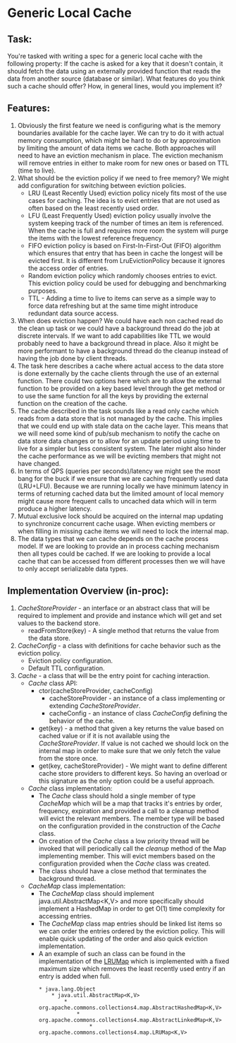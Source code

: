 # Generic Local Cache

## Task:
You're tasked with writing a spec for a generic local cache with the following property: If the cache is asked for a key that it doesn't contain, it should fetch the data using an externally provided function that reads the data from another source (database or similar). What features do you think such a cache should offer? How, in general lines, would you implement it?

## Features:
1. Obviously the first feature we need is configuring what is the memory boundaries available for the cache layer. We can try to do it with actual memory consumption, which might be hard to do or by approximation by limiting the amount of data items we cache. Both approaches will need to have an eviction mechanism in place. The eviction mechanism will remove entries in either to make room for new ones or based on TTL (time to live).
2. What should be the eviction policy if we need to free memory? We might add configuration for switching between eviction policies.
    * LRU (Least Recently Used) eviction policy nicely fits most of the use cases for caching. The idea is to evict entries that are not used as often based on the least recently used order. 
    * LFU (Least Frequently Used) eviction policy usually involve the system keeping track of the number of times an item is referenced. When the cache is full and requires more room the system will purge the items with the lowest reference frequency. 
    * FIFO eviction policy is based on First-In-First-Out (FIFO) algorithm which ensures that entry that has been in cache the longest will be evicted first. It is different from LruEvictionPolicy because it ignores the access order of entries. 
    * Random eviction policy which randomly chooses entries to evict. This eviction policy could be used for debugging and benchmarking purposes.
    * TTL - Adding a time to live to items can serve as a simple way to force data refreshing but at the same time might introduce redundant data source access.
3. When does eviction happen? We could have each non cached read do the clean up task or we could have a background thread do the job at discrete intervals. If we want to add capabilities like TTL we would probably need to have a background thread in place. Also it might be more performant to have a background thread do the cleanup instead of having the job done by client threads.
4. The task here describes a cache where actual access to the data store is done externally by the cache clients through the use of an external function. There could two options here which are to allow the external function to be provided on a key based level through the get method or to use the same function for all the keys by providing the external function on the creation of the cache.
5. The cache described in the task sounds like a read only cache which reads from a data store that is not managed by the cache. This implies that we could end up with stale data on the cache layer. This means that we will need some kind of pub/sub mechanism to notify the cache on data store data changes or to allow for an update period using time to live for a simpler but less consistent system. The later might also hinder the cache performance as we will be evicting members that might not have changed. 
6. In terms of QPS (queries per seconds)/latency we might see the most bang for the buck if we ensure that we are caching frequently used data (LRU+LFU). Because we are running locally we have minimum latency in terms of returning cached data but the limited amount of local memory might cause more frequent calls to uncached data which will in term produce a higher latency. 
7. Mutual exclusive lock should be acquired on the internal map updating to synchronize concurrent cache usage. When evicting members or when filling in missing cache items we will need to lock the internal map. 
8. The data types that we can cache depends on the cache process model. If we are looking to provide an in process caching mechanism then all types could be cached. If we are looking to provide a local cache that can be accessed from different processes then we will have to only accept serializable data types.

## Implementation Overview (in-proc):

1. _CacheStoreProvider_ - an interface or an abstract class that will be required to implement and provide and instance which will get and set values to the backend store.
    * readFromStore(key) - A single method that returns the value from the data store.
2. _CacheConfig_ - a class with definitions for cache behavior such as the eviction policy.
    * Eviction policy configuration.
    * Default TTL configuration.
3. _Cache_ - a class that will be the entry point for caching interaction.
    * _Cache_ class API:
        * ctor(cacheStoreProvider, cacheConfig)
            * cacheStoreProvider - an instance of a class implementing or extending _CacheStoreProvider_.
            * cacheConfig - an instance of class _CacheConfig_ defining the behavior of the cache.
        * get(key) - a method that given a key returns the value based on cached value or if it is not available using the _CacheStoreProvider_. If value is not cached we should lock on the internal map in order to make sure that we only fetch the value from the store once.
        * get(key, cacheStoreProvider) - We might want to define different cache store providers to different keys. So having an overload or this signature as the only option could be a useful approach.
    * _Cache_ class implementation:
        * The _Cache_ class should hold a single member of type _CacheMap_ which will be a map that tracks it's entries by order, frequency, expiration and provided a call to a cleanup method will evict the relevant members. The member type will be based on the configuration provided in the construction of the _Cache_ class.
        * On creation of the _Cache_ class a low priority thread will be invoked that will periodically call the _cleanup_ method of the Map implementing member. This will evict members based on the configuration provided when the _Cache_ class was created.
        * The class should have a close method that terminates the background thread.
    * _CacheMap_ class implementation:
        * The _CacheMap_ class should implement java.util.AbstractMap<K,V> and more specifically should implement a HashedMap in order to get O(1) time complexity for accessing entries.
        * The _CacheMap_ class map entries should be linked list items so we can order the entries ordered by the eviction policy. This will enable quick updating of the order and also quick eviction implementation.
        * A an example of such an class can be found in the implementation of the [LRUMap](https://commons.apache.org/proper/commons-collections/apidocs/org/apache/commons/collections4/map/LRUMap.html) which is implemented with a fixed maximum size which removes the least recently used entry if an entry is added when full.
            ```
            * java.lang.Object
                * java.util.AbstractMap<K,V>
                    * org.apache.commons.collections4.map.AbstractHashedMap<K,V>
                        * org.apache.commons.collections4.map.AbstractLinkedMap<K,V>
                            * org.apache.commons.collections4.map.LRUMap<K,V> 
            ```




